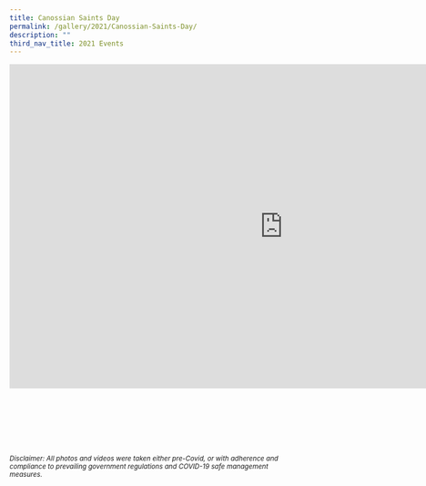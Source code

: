 ```yaml
---
title: Canossian Saints Day
permalink: /gallery/2021/Canossian-Saints-Day/
description: ""
third_nav_title: 2021 Events
---
```


<iframe allowfullscreen="true" height="569" width="960" frameborder="0" src="https://docs.google.com/presentation/d/e/2PACX-1vT-E5dGjY4G0d0lsTOw1TCUfxPwX1YHHW9f7jGcsJHJGtngHzJJarX-yej-CDqCClmXiMTx3RNZDmBT/embed?start=true&amp;loop=true&amp;delayms=5000"></iframe>

<br><br><br><br><br><br>
<sup>_Disclaimer: All photos and videos were taken either pre-Covid, or with adherence and compliance to prevailing government regulations and COVID-19 safe management measures._</sup>
